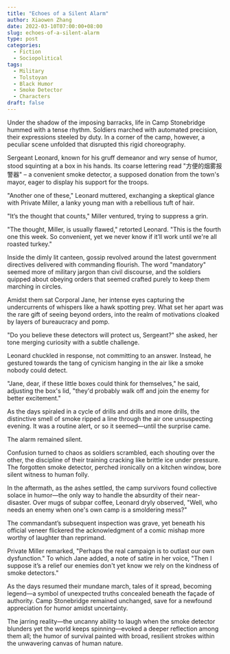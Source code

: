 ```yaml
---
title: "Echoes of a Silent Alarm"
author: Xiaowen Zhang
date: 2022-03-10T07:00:00+08:00
slug: echoes-of-a-silent-alarm
type: post
categories:
  - Fiction
  - Sociopolitical
tags:
  - Military
  - Tolstoyan
  - Black Humor
  - Smoke Detector
  - Characters
draft: false
---
```


Under the shadow of the imposing barracks, life in Camp Stonebridge hummed with a tense rhythm. Soldiers marched with automated precision, their expressions steeled by duty. In a corner of the camp, however, a peculiar scene unfolded that disrupted this rigid choreography.

Sergeant Leonard, known for his gruff demeanor and wry sense of humor, stood squinting at a box in his hands. Its coarse lettering read "方便的烟雾报警器" – a convenient smoke detector, a supposed donation from the town's mayor, eager to display his support for the troops.

"Another one of these," Leonard muttered, exchanging a skeptical glance with Private Miller, a lanky young man with a rebellious tuft of hair.

"It’s the thought that counts," Miller ventured, trying to suppress a grin.

"The thought, Miller, is usually flawed," retorted Leonard. "This is the fourth one this week. So convenient, yet we never know if it’ll work until we're all roasted turkey."

Inside the dimly lit canteen, gossip revolved around the latest government directives delivered with commanding flourish. The word "mandatory" seemed more of military jargon than civil discourse, and the soldiers quipped about obeying orders that seemed crafted purely to keep them marching in circles.

Amidst them sat Corporal Jane, her intense eyes capturing the undercurrents of whispers like a hawk spotting prey. What set her apart was the rare gift of seeing beyond orders, into the realm of motivations cloaked by layers of bureaucracy and pomp.

"Do you believe these detectors will protect us, Sergeant?" she asked, her tone merging curiosity with a subtle challenge.

Leonard chuckled in response, not committing to an answer. Instead, he gestured towards the tang of cynicism hanging in the air like a smoke nobody could detect.

"Jane, dear, if these little boxes could think for themselves," he said, adjusting the box's lid, "they'd probably walk off and join the enemy for better excitement."

As the days spiraled in a cycle of drills and drills and more drills, the distinctive smell of smoke ripped a line through the air one unsuspecting evening. It was a routine alert, or so it seemed—until the surprise came.

The alarm remained silent.

Confusion turned to chaos as soldiers scrambled, each shouting over the other, the discipline of their training cracking like brittle ice under pressure. The forgotten smoke detector, perched ironically on a kitchen window, bore silent witness to human folly.

In the aftermath, as the ashes settled, the camp survivors found collective solace in humor—the only way to handle the absurdity of their near-disaster. Over mugs of subpar coffee, Leonard dryly observed, "Well, who needs an enemy when one's own camp is a smoldering mess?"

The commandant’s subsequent inspection was grave, yet beneath his official veneer flickered the acknowledgment of a comic mishap more worthy of laughter than reprimand. 

Private Miller remarked, "Perhaps the real campaign is to outlast our own dysfunction." To which Jane added, a note of satire in her voice, "Then I suppose it’s a relief our enemies don't yet know we rely on the kindness of smoke detectors."

As the days resumed their mundane march, tales of it spread, becoming legend—a symbol of unexpected truths concealed beneath the façade of authority. Camp Stonebridge remained unchanged, save for a newfound appreciation for humor amidst uncertainty.

The jarring reality—the uncanny ability to laugh when the smoke detector blunders yet the world keeps spinning—evoked a deeper reflection among them all; the humor of survival painted with broad, resilient strokes within the unwavering canvas of human nature.
